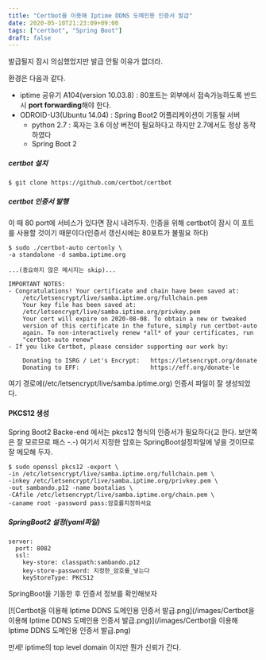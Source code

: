 ```yaml
---
title: "Certbot을 이용해 Iptime DDNS 도메인용 인증서 발급"
date: 2020-05-10T21:23:09+09:00
tags: ["certbot", "Spring Boot"]
draft: false
---
```


발급될지 잠시 의심했었지만 발급 안될 이유가 없더라.

환경은 다음과 같다.

* iptime 공유기 A104(version 10.03.8) : 80포트는 외부에서 접속가능하도록 반드시 **port forwarding**해야 한다.
* ODROID-U3(Ubuntu 14.04) : Spring Boot2 어플리케이션이 기동될 서버
	* python 2.7 : 혹자는 3.6 이상 버전이 필요하다고 하지만 2.7에서도 정상 동작하였다
	* Spring Boot 2

##### certbot 설치

	$ git clone https://github.com/certbot/certbot

##### certbot 인증서 발행

이 때 80 port에 서비스가 있다면 잠시 내려두자. 인증을 위해 certbot이 잠시 이 포트를 사용할 것이기 때문이다(인증서 갱신시에는 80포트가 불필요 하다)


	$ sudo ./certbot-auto certonly \
	-a standalone -d samba.iptime.org

	...(중요하지 않은 메시지는 skip)...
	
	IMPORTANT NOTES:
	- Congratulations! Your certificate and chain have been saved at:
		/etc/letsencrypt/live/samba.iptime.org/fullchain.pem
		Your key file has been saved at:
		/etc/letsencrypt/live/samba.iptime.org/privkey.pem
		Your cert will expire on 2020-08-08. To obtain a new or tweaked
		version of this certificate in the future, simply run certbot-auto
		again. To non-interactively renew *all* of your certificates, run
		"certbot-auto renew"
	- If you like Certbot, please consider supporting our work by:

		Donating to ISRG / Let's Encrypt:   https://letsencrypt.org/donate
		Donating to EFF:                    https://eff.org/donate-le 


여기 경로에(/etc/letsencrypt/live/samba.iptime.org) 인증서 파일이 잘 생성되었다.

#### PKCS12 생성

Spring Boot2 Backe-end 에서는 pkcs12 형식의 인증서가 필요하다(고 한다. 보안쪽은 잘 모르므로 패스 -.-)
여기서 지정한 암호는 SpringBoot설정파일에 넣을 것이므로 잘 메모해 두자.

	$ sudo openssl pkcs12 -export \
	-in /etc/letsencrypt/live/samba.iptime.org/fullchain.pem \
	-inkey /etc/letsencrypt/live/samba.iptime.org/privkey.pem \
	-out sambando.p12 -name bootalias \
	-CAfile /etc/letsencrypt/live/samba.iptime.org/chain.pem \
	-caname root -password pass:암호를지정하셔요

##### SpringBoot2 설정(yaml파일)

	server:
	  port: 8082
	  ssl:
		key-store: classpath:sambando.p12
		key-store-password: 지정한_암호를_넣는다
		keyStoreType: PKCS12 

SpringBoot을 기동한 후 인증서 정보를 확인해보자

[![Certbot을 이용해 Iptime DDNS 도메인용 인증서 발급.png](/images/Certbot을 이용해 Iptime DDNS 도메인용 인증서 발급.png)](/images/Certbot을 이용해 Iptime DDNS 도메인용 인증서 발급.png)

	
만세! iptime의 top level domain 이지만 뭔가 신뢰가 간다.
